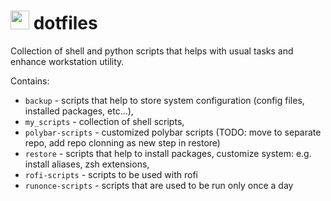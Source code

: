 # <img src="https://upload.wikimedia.org/wikipedia/commons/thumb/3/35/Tux.svg/204px-Tux.svg.png" width="30"> dotfiles
Collection of shell and python scripts that helps with usual tasks and enhance workstation utility.


Contains:
* `backup`    - scripts that help to store system configuration (config files, installed packages, etc...),
* `my_scripts`   - collection of shell scripts,
* `polybar-scripts` - customized polybar scripts (TODO: move to separate repo, add repo clonning as new step in restore)
* `restore`   - scripts that help to install packages, customize system: e.g. install aliases, zsh extensions,
* `rofi-scripts` - scripts to be used with rofi
* `runonce-scripts` - scripts that are used to be run only once a day
```
